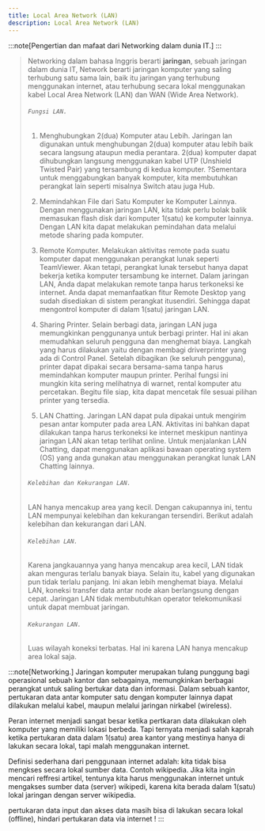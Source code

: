 ```yaml
---
title: Local Area Network (LAN)
description: Local Area Network (LAN)
---
```


:::note[Pengertian dan mafaat dari Networking dalam dunia IT.]
:::
>
> Networking dalam bahasa Inggris berarti **jaringan**, sebuah jaringan dalam dunia IT, Network berarti jaringan komputer yang saling terhubung satu sama lain, baik itu jaringan yang terhubung menggunakan internet, atau terhubung secara lokal menggunakan kabel Local Area Network (LAN) dan WAN (Wide Area Network).
>
> ###### ```Fungsi LAN.```
> 1. Menghubungkan 2(dua) Komputer atau Lebih.
> Jaringan lan digunakan untuk menghubungan 2(dua) komputer atau lebih baik secara langsung ataupun media perantara. 2(dua) komputer dapat dihubungkan langsung menggunakan kabel UTP (Unshield Twisted Pair) yang tersambung di kedua komputer.
> ?Sementara untuk menggabungkan banyak komputer, kita membutuhkan perangkat lain seperti misalnya Switch atau juga Hub.
>
> 2. Memindahkan File dari Satu Komputer ke Komputer Lainnya.
> Dengan menggunakan jaringan LAN, kita tidak perlu bolak balik memasukan flash disk dari komputer 1(satu) ke komputer lainnya. Dengan LAN kita dapat melakukan pemindahan data melalui metode sharing pada komputer.
>
> 3. Remote Komputer.
> Melakukan aktivitas remote pada suatu komputer dapat menggunakan perangkat lunak seperti TeamViewer. Akan tetapi, perangkat lunak tersebut hanya dapat bekerja ketika komputer tersambung ke internet.
> Dalam jaringan LAN, Anda dapat melakukan remote tanpa harus terkoneksi ke internet. Anda dapat memanfaatkan fitur Remote Desktop yang sudah disediakan di sistem perangkat itusendiri. Sehingga dapat mengontrol komputer di dalam 1(satu) jaringan LAN. 
>
> 4. Sharing Printer.
> Selain berbagi data, jaringan LAN juga memungkinkan penggunanya untuk berbagi printer. Hal ini akan memudahkan seluruh pengguna dan menghemat biaya.
> Langkah yang harus dilakukan yaitu dengan membagi driverprinter yang ada di Control Panel. Setelah dibagikan (ke seluruh pengguna), printer dapat dipakai secara bersama-sama tanpa harus memindahkan komputer maupun printer.
> Perihal fungsi ini mungkin kita sering melihatnya di warnet, rental komputer atu percetakan. Begitu file siap, kita dapat mencetak file sesuai pilihan printer yang tersedia.
>
>5. LAN Chatting.
> Jaringan LAN dapat pula dipakai untuk mengirim pesan antar komputer pada area LAN. Aktivitas ini bahkan dapat dilakukan tanpa harus terkoneksi ke internet meskipun nantinya jaringan LAN akan tetap terlihat online.
> Untuk menjalankan LAN Chatting, dapat menggunakan aplikasi bawaan operating system (OS) yang anda gunakan atau menggunakan perangkat lunak LAN Chatting lainnya.
>
> ###### ```Kelebihan dan Kekurangan LAN.```
> LAN hanya mencakup area yang kecil. Dengan cakupannya ini, tentu LAN mempunyai kelebihan dan kekurangan tersendiri. Berikut adalah kelebihan dan kekurangan dari LAN.
>
> ###### ```Kelebihan LAN.```
> Karena jangkauannya yang hanya mencakup area kecil, LAN tidak akan menguras terlalu banyak biaya. Selain itu, kabel yang digunakan pun tidak terlalu panjang. Ini akan lebih menghemat biaya.
> Melalui LAN, koneksi transfer data antar node akan berlangsung dengan cepat.
> Jaringan LAN tidak membutuhkan operator telekomunikasi untuk dapat membuat jaringan.
>
> ###### ```Kekurangan LAN.```
> Luas wilayah koneksi terbatas. Hal ini karena LAN hanya mencakup area lokal saja.


:::note[Networking.]
Jaringan komputer merupakan tulang punggung bagi operasional sebuah kantor dan sebagainya, memungkinkan berbagai perangkat untuk saling bertukar data dan informasi. Dalam sebuah kantor, pertukaran data antar komputer satu dengan komputer lainnya dapat dilakukan melalui kabel, maupun melalui jaringan nirkabel (wireless).

Peran internet menjadi sangat besar ketika pertkaran data dilakukan oleh komputer yang memiliki lokasi berbeda. Tapi ternyata menjadi salah kaprah ketika pertukaran data dalam 1(satu) area kantor yang mestinya hanya di lakukan secara lokal, tapi malah menggunakan internet.

Definisi sederhana dari penggunaan internet adalah: kita tidak bisa mengkses secara lokal sumber data. Contoh wikipedia. Jika kita ingin mencari reffresi artikel, tentunya kita harus menggunakan internet untuk mengakses sumber data (server) wikipedi, karena kita berada dalam 1(satu) lokal jaringan dengan server wikipedia.

pertukaran data input dan akses data masih bisa di lakukan secara lokal (offline), hindari pertukaran data via internet !
:::